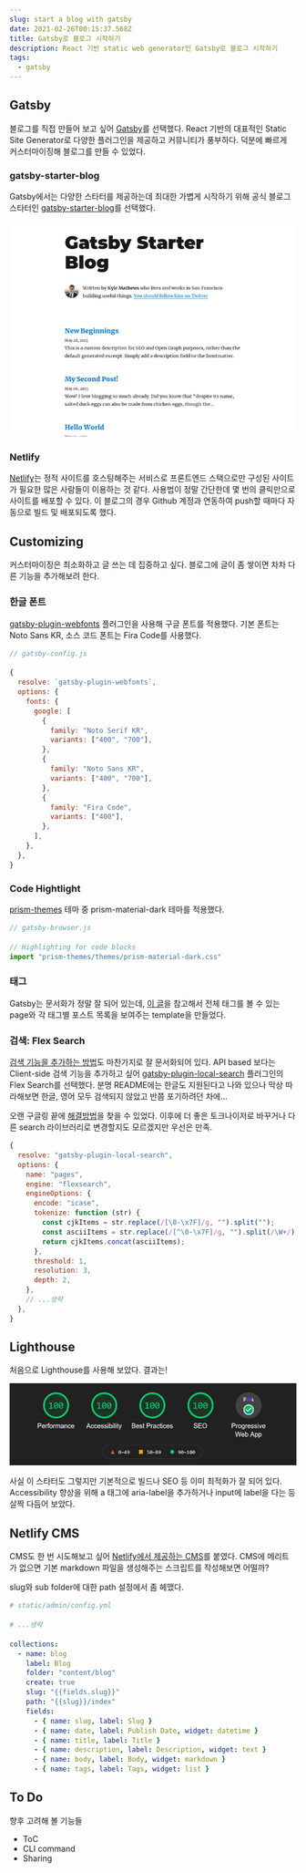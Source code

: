 ```yaml
---
slug: start a blog with gatsby
date: 2021-02-26T00:15:37.568Z
title: Gatsby로 블로그 시작하기
description: React 기반 static web generator인 Gatsby로 블로그 시작하기
tags:
  - gatsby
---
```

## Gatsby

블로그를 직접 만들어 보고 싶어 [Gatsby](https://www.gatsbyjs.com/)를 선택했다. React 기반의 대표적인 Static Site Generator로 다양한 플러그인을 제공하고 커뮤니티가 풍부하다. 덕분에 빠르게 커스터마이징해 블로그를 만들 수 있었다.

### gatsby-starter-blog

Gatsby에서는 다양한 스타터를 제공하는데 최대한 가볍게 시작하기 위해 공식 블로그 스타터인 [gatsby-starter-blog](https://www.gatsbyjs.com/starters/gatsbyjs/gatsby-starter-blog)를 선택했다.

![Gatsby Starter Blog](gatsby_starter_blog.png "Gatsby Starter Blog")

### Netlify

[Netlify](https://www.netlify.com/)는 정적 사이트를 호스팅해주는 서비스로 프론트엔드 스택으로만 구성된 사이트가 필요한 많은 사람들이 이용하는 것 같다. 사용법이 정말 간단한데 몇 번의 클릭만으로 사이트를 배포할 수 있다. 이 블로그의 경우 Github 계정과 연동하여 push할 때마다 자동으로 빌드 및 배포되도록 했다.

## Customizing

커스터마이징은 최소화하고 글 쓰는 데 집중하고 싶다. 블로그에 글이 좀 쌓이면 차차 다른 기능을 추가해보려 한다.

### 한글 폰트

[gatsby-plugin-webfonts](https://www.gatsbyjs.com/plugins/gatsby-plugin-webfonts/) 플러그인을 사용해 구글 폰트를 적용했다. 기본 폰트는 Noto Sans KR, 소스 코드 폰트는 Fira Code를 사용했다.

```js
// gatsby-config.js

{
  resolve: `gatsby-plugin-webfonts`,
  options: {
    fonts: {
      google: [
        {
          family: "Noto Serif KR",
          variants: ["400", "700"],
        },
        {
          family: "Noto Sans KR",
          variants: ["400", "700"],
        },
        {
          family: "Fira Code",
          variants: ["400"],
        },
      ],
    },
  },
}
```

### Code Hightlight

[prism-themes](https://github.com/PrismJS/prism-themes) 테마 중 prism-material-dark 테마를 적용했다.

```js
// gatsby-browser.js

// Highlighting for code blocks
import "prism-themes/themes/prism-material-dark.css"
```

### 태그

Gatsby는 문서화가 정말 잘 되어 있는데, [이 글](https://www.gatsbyjs.com/docs/adding-tags-and-categories-to-blog-posts/)을 참고해서 전체 태그를 볼 수 있는 page와 각 태그별 포스트 목록을 보여주는 template을 만들었다.

### 검색: Flex Search

[검색 기능을 추가하는 방법](https://www.gatsbyjs.com/docs/how-to/adding-common-features/adding-search/)도 마찬가지로 잘 문서화되어 있다.
API based 보다는 Client-side 검색 기능을 추가하고 싶어 [gatsby-plugin-local-search](https://www.gatsbyjs.com/plugins/gatsby-plugin-local-search) 플러그인의 Flex Search를 선택했다. 분명 README에는 한글도 지원된다고 나와 있으나 막상 따라해보면 한글, 영어 모두 검색되지 않았고 반쯤 포기하려던 차에...

오랜 구글링 끝에 [해결방법](https://github.com/nextapps-de/flexsearch/issues/202#issue-752860900)을 찾을 수 있었다. 이후에 더 좋은 토크나이저로 바꾸거나 다른 search 라이브러리로 변경할지도 모르겠지만 우선은 만족.

```js
{
  resolve: "gatsby-plugin-local-search",
  options: {
    name: "pages",
    engine: "flexsearch",
    engineOptions: {
      encode: "icase",
      tokenize: function (str) {
        const cjkItems = str.replace(/[\0-\x7F]/g, "").split("");
        const asciiItems = str.replace(/[^\0-\x7F]/g, "").split(/\W+/);
        return cjkItems.concat(asciiItems);
      },
      threshold: 1,
      resolution: 3,
      depth: 2,
    },
    // ...생략
  },
}
```

## Lighthouse

처음으로 Lighthouse를 사용해 보았다. 결과는!

![Lighthouse Report](lighthouse_report.jpg "Lighthouse Report")

사실 이 스타터도 그렇지만 기본적으로 빌드나 SEO 등 이미 최적화가 잘 되어 있다. Accessibility 향상을 위해 a 태그에 aria-label을 추가하거나 input에 label을 다는 등 살짝 다듬어 보았다.

## Netlify CMS

CMS도 한 번 시도해보고 싶어 [Netlify에서 제공하는 CMS](https://www.netlifycms.org/)를 붙였다. CMS에 메리트가 없으면 기본 markdown 파일을 생성해주는 스크립트를 작성해보면 어떨까?

slug와 sub folder에 대한 path 설정에서 좀 헤맸다.

```yml
# static/admin/config.yml

# ...생략

collections:
  - name: blog
    label: Blog
    folder: "content/blog"
    create: true
    slug: "{{fields.slug}}"
    path: "{{slug}}/index"
    fields:
      - { name: slug, label: Slug }
      - { name: date, label: Publish Date, widget: datetime }
      - { name: title, label: Title }
      - { name: description, label: Description, widget: text }
      - { name: body, label: Body, widget: markdown }
      - { name: tags, label: Tags, widget: list }
```

## To Do

향후 고려해 볼 기능들

* ToC
* CLI command
* Sharing